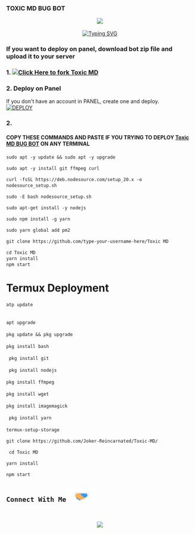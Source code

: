 ### TOXIC MD BUG BOT
   
<p align="center">
<img src="https://i.ibb.co/ZXXC8YQ/donate.jpg"/> 
<p align="center">
  <a href="https://git.io/typing-svg"><img src="https://readme-typing-svg.demolab.com?font=EB+Garamond&weight=800&size=28&duration=4000&pause=1000&random=false&width=435&lines=+_____TOXIC+MD+BUG+BOT-BOT_____;WHATSAPP+CRASH+x+BUG+BOT;DEVELOPED+BY+JOKER;REALESE+DATE+6%2F10%2F2024." alt="Typing SVG" /></a>
</p>

### If you want to deploy on panel, download bot zip file and upload it to your server 

### 1. <a href="https://github.com/Joker-Reincarnated/Toxic-MD/fork"><img src="https://img.shields.io/badge/FORK-blue" alt="Click Here to fork Toxic MD" width="70"></a>

 ### 2. Deploy on Panel

 If you don't have an account in PANEL, create one and deploy.
    <br>
    <a href='https://control.bot-hosting.net/auth/login' target="_blank"><img alt='DEPLOY' src='https://img.shields.io/badge/-DEPLOY-black?style=for-the-badge&logo=bot-hosting.net&logoColor=white'/></a>
 
### 2.
#### COPY THESE COMMANDS AND PASTE IF YOU TRYING TO DEPLOY [Toxic MD BUG BOT](https://github.com/Joker-Reincarnated/Toxic-MD/tree/main) ON ANY TERMINAL
```
sudo apt -y update && sudo apt -y upgrade
```
```
sudo apt -y install git ffmpeg curl
```
```
curl -fsSL https://deb.nodesource.com/setup_20.x -o nodesource_setup.sh
```
```
sudo -E bash nodesource_setup.sh
```
```
sudo apt-get install -y nodejs
```
```
sudo npm install -g yarn
```
```
sudo yarn global add pm2
```
```
git clone https://github.com/type-your-username-here/Toxic MD
```
```
cd Toxic MD
yarn install 
npm start
```
 
# Termux Deployment

```
atp update
   

apt upgrade

pkg update && pkg upgrade

pkg install bash

 pkg install git

 pkg install nodejs

pkg install ffmpeg

pkg install wget

pkg install imagemagick

 pkg install yarn

termux-setup-storage
```

```
git clone https://github.com/Joker-Reincarnated/Toxic-MD/
```
```
 cd Toxic MD
```
```
yarn install
  ```
    
```
npm start
```

## ```Connect With Me```<img src="https://github.com/0xAbdulKhalid/0xAbdulKhalid/raw/main/assets/mdImages/handshake.gif" width ="80"></h1> 
 <br> 
<p align="center">
<a href="https://whatsapp.com/channel/0029VaN8F9MG8l5KA9Jx0Q0X"><img src="https://img.shields.io/badge/Join Official Channel-25D366?style=for-the-badge&logo=whatsapp&logoColor=white" />
